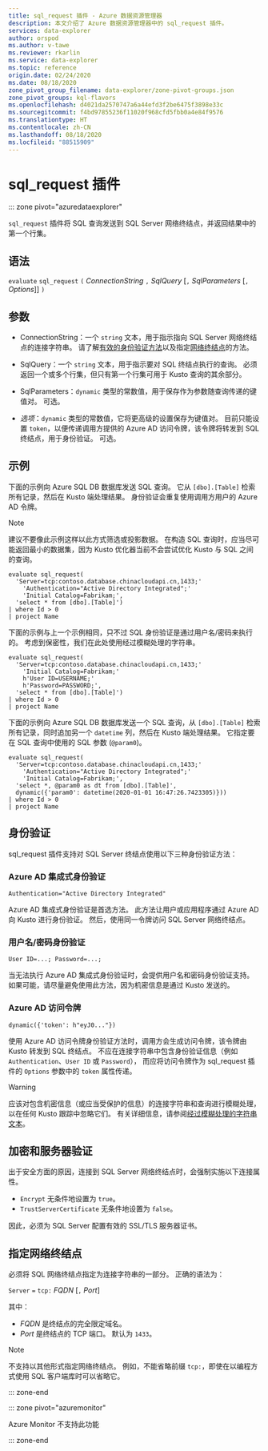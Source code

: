 ```yaml
---
title: sql_request 插件 - Azure 数据资源管理器
description: 本文介绍了 Azure 数据资源管理器中的 sql_request 插件。
services: data-explorer
author: orspod
ms.author: v-tawe
ms.reviewer: rkarlin
ms.service: data-explorer
ms.topic: reference
origin.date: 02/24/2020
ms.date: 08/18/2020
zone_pivot_group_filename: data-explorer/zone-pivot-groups.json
zone_pivot_groups: kql-flavors
ms.openlocfilehash: d4021da2570747a6a44efd3f2be6475f3898e33c
ms.sourcegitcommit: f4bd97855236f11020f968cfd5fbb0a4e84f9576
ms.translationtype: HT
ms.contentlocale: zh-CN
ms.lasthandoff: 08/18/2020
ms.locfileid: "88515909"
---
```

# <a name="sql_request-plugin"></a>sql_request 插件

::: zone pivot="azuredataexplorer"

`sql_request` 插件将 SQL 查询发送到 SQL Server 网络终结点，并返回结果中的第一个行集。

## <a name="syntax"></a>语法

  `evaluate` `sql_request` `(` *ConnectionString* `,` *SqlQuery* [`,` *SqlParameters* [`,` *Options*]] `)`

## <a name="arguments"></a>参数

* ConnectionString：一个 `string` 文本，用于指示指向 SQL Server 网络终结点的连接字符串。 请了解[有效的身份验证方法](#authentication)以及指定[网络终结点](#specify-the-network-endpoint)的方法。

* SqlQuery：一个 `string` 文本，用于指示要对 SQL 终结点执行的查询。 必须返回一个或多个行集，但只有第一个行集可用于 Kusto 查询的其余部分。

* SqlParameters：`dynamic` 类型的常数值，用于保存作为参数随查询传递的键值对。 可选。
  
* *选项*：`dynamic` 类型的常数值，它将更高级的设置保存为键值对。 目前只能设置 `token`，以便传递调用方提供的 Azure AD 访问令牌，该令牌将转发到 SQL 终结点，用于身份验证。 可选。

## <a name="examples"></a>示例

下面的示例向 Azure SQL DB 数据库发送 SQL 查询。 它从 `[dbo].[Table]` 检索所有记录，然后在 Kusto 端处理结果。 身份验证会重复使用调用方用户的 Azure AD 令牌。 

> [!NOTE]
> 建议不要像此示例这样以此方式筛选或投影数据。 在构造 SQL 查询时，应当尽可能返回最小的数据集，因为 Kusto 优化器当前不会尝试优化 Kusto 与 SQL 之间的查询。

```kusto
evaluate sql_request(
  'Server=tcp:contoso.database.chinacloudapi.cn,1433;'
    'Authentication="Active Directory Integrated";'
    'Initial Catalog=Fabrikam;',
  'select * from [dbo].[Table]')
| where Id > 0
| project Name
```

下面的示例与上一个示例相同，只不过 SQL 身份验证是通过用户名/密码来执行的。 考虑到保密性，我们在此处使用经过模糊处理的字符串。

```kusto
evaluate sql_request(
  'Server=tcp:contoso.database.chinacloudapi.cn,1433;'
    'Initial Catalog=Fabrikam;'
    h'User ID=USERNAME;'
    h'Password=PASSWORD;',
  'select * from [dbo].[Table]')
| where Id > 0
| project Name
```

下面的示例向 Azure SQL DB 数据库发送一个 SQL 查询，从 `[dbo].[Table]` 检索所有记录，同时追加另一个 `datetime` 列，然后在 Kusto 端处理结果。
它指定要在 SQL 查询中使用的 SQL 参数 (`@param0`)。

```kusto
evaluate sql_request(
  'Server=tcp:contoso.database.chinacloudapi.cn,1433;'
    'Authentication="Active Directory Integrated";'
    'Initial Catalog=Fabrikam;',
  'select *, @param0 as dt from [dbo].[Table]',
  dynamic({'param0': datetime(2020-01-01 16:47:26.7423305)}))
| where Id > 0
| project Name
```

## <a name="authentication"></a>身份验证

sql_request 插件支持对 SQL Server 终结点使用以下三种身份验证方法：

### <a name="azure-ad-integrated-authentication"></a>Azure AD 集成式身份验证 

`Authentication="Active Directory Integrated"`

  Azure AD 集成式身份验证是首选方法。 此方法让用户或应用程序通过 Azure AD 向 Kusto 进行身份验证。 然后，使用同一令牌访问 SQL Server 网络终结点。

### <a name="usernamepassword-authentication"></a>用户名/密码身份验证

`User ID=...; Password=...;`

  当无法执行 Azure AD 集成式身份验证时，会提供用户名和密码身份验证支持。 如果可能，请尽量避免使用此方法，因为机密信息是通过 Kusto 发送的。

### <a name="azure-ad-access-token"></a>Azure AD 访问令牌

`dynamic({'token': h"eyJ0..."})`

   使用 Azure AD 访问令牌身份验证方法时，调用方会生成访问令牌，该令牌由 Kusto 转发到 SQL 终结点。 不应在连接字符串中包含身份验证信息（例如 `Authentication`、`User ID` 或 `Password`）， 而应将访问令牌作为 sql_request 插件的 `Options` 参数中的 `token` 属性传递。
     
> [!WARNING]
> 应该对包含机密信息（或应当受保护的信息）的连接字符串和查询进行模糊处理，以在任何 Kusto 跟踪中忽略它们。
> 有关详细信息，请参阅[经过模糊处理的字符串文本](scalar-data-types/string.md#obfuscated-string-literals)。

## <a name="encryption-and-server-validation"></a>加密和服务器验证

出于安全方面的原因，连接到 SQL Server 网络终结点时，会强制实施以下连接属性。

* `Encrypt` 无条件地设置为 `true`。
* `TrustServerCertificate` 无条件地设置为 `false`。

因此，必须为 SQL Server 配置有效的 SSL/TLS 服务器证书。

## <a name="specify-the-network-endpoint"></a>指定网络终结点

必须将 SQL 网络终结点指定为连接字符串的一部分。
正确的语法为：

`Server` `=` `tcp:` *FQDN* [`,` *Port*]

其中：

* *FQDN* 是终结点的完全限定域名。
* *Port* 是终结点的 TCP 端口。 默认为 `1433`。

> [!NOTE]
> 不支持以其他形式指定网络终结点。
> 例如，不能省略前缀 `tcp:`，即使在以编程方式使用 SQL 客户端库时可以省略它。

::: zone-end

::: zone pivot="azuremonitor"

Azure Monitor 不支持此功能

::: zone-end
